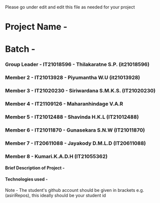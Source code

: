 Please go under edit and edit this file as needed for your project

# Project Name - 
# Batch - 
### Group Leader - IT21018596 - Thilakaratne S.P. (it21018596)
### Member 2 - IT21013928 - Piyumantha W.U (it21013928)
### Member 3 - IT21020230 - Siriwardana S.M.K.S. (IT21020230)
### Member 4 - IT21109126 - Maharanhindage V.A.R
### Member 5 - IT21012488 - Shavinda H.K.L (IT21012488)
### Member 6 - IT21011870 - Gunasekara S.N.W (IT21011870)
### Member 7 - IT20611088 - Jayakody D.M.L.D (IT20611088)
### Member 8 - Kumari.K.A.D.H (IT21055362)

#### Brief Description of Project - 
#### Technologies used - 

Note - The student's github account should be given in brackets e.g. (asiriRepos), this ideally should be your student id 

